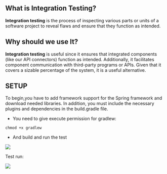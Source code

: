 ## What is Integration Testing?
**Integration testing** is the process of inspecting various parts or units of a software project to reveal flaws and ensure that they function as intended.

## Why should we use It?

**Integration testing** is useful since it ensures that integrated components (like our API connectors) function as intended. Additionally, it facilitates component communication with third-party programs or APIs. Given that it covers a sizable percentage of the system, it is a useful alternative.

## SETUP

To begin,you have to add framework support for the Spring framework and download needed libraries. In addition, you must include the necessary plugins and dependencies in the build.gradle file.

- You need to give execute permission for gradlew:

```chmod +x gradlew```

- And build and run the test

![](../../Desktop/ders/qa/gradlew.png)

Test run:

![](../../Desktop/ders/qa/test.png)
